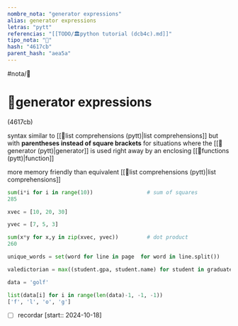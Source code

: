 ```yaml
---
nombre_nota: "generator expressions"
alias: generator expressions
letras: "pytt"
referencias: "[[TODO/🏛️python tutorial (dcb4c).md]]"
tipo_nota: "📑"
hash: "4617cb"
parent_hash: "aea5a"
---
```


#nota/📑

# 📑generator expressions
<div class="hash">(4617cb)</div>

syntax similar to [[📑list comprehensions (pytt)|list comprehensions]] but with __parentheses instead of square brackets__
for situations where the [[📑generator (pytt)|generator]] is used right away by an enclosing [[📑functions (pytt)|function]]

more memory friendly than equivalent [[📑list comprehensions (pytt)|list comprehensions]]

```python
sum(i*i for i in range(10))                 # sum of squares
285

xvec = [10, 20, 30]

yvec = [7, 5, 3]

sum(x*y for x,y in zip(xvec, yvec))         # dot product
260

unique_words = set(word for line in page  for word in line.split())

valedictorian = max((student.gpa, student.name) for student in graduates)

data = 'golf'

list(data[i] for i in range(len(data)-1, -1, -1))
['f', 'l', 'o', 'g']
```
- [ ] recordar  [start:: 2024-10-18]
